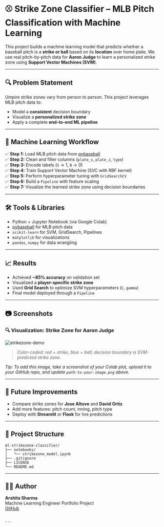 # ⚾️ Strike Zone Classifier – MLB Pitch Classification with Machine Learning

This project builds a machine learning model that predicts whether a baseball pitch is a **strike or ball** based on its **location** over home plate. We use real pitch-by-pitch data for **Aaron Judge** to learn a personalized strike zone using **Support Vector Machines (SVM)**.

---

## 🔍 Problem Statement

Umpire strike zones vary from person to person. This project leverages MLB pitch data to:
- Model a **consistent** decision boundary
- Visualize a **personalized strike zone**
- Apply a complete **end-to-end ML pipeline**

---

## 🧠 Machine Learning Workflow

✅ **Step 1:** Load MLB pitch data from [pybaseball](https://github.com/jldbc/pybaseball)  
✅ **Step 2:** Clean and filter columns (`plate_x`, `plate_z`, `type`)  
✅ **Step 3:** Encode labels (`S` → 1, `B` → 0)  
✅ **Step 4:** Train Support Vector Machine (SVC with RBF kernel)  
✅ **Step 5:** Perform hyperparameter tuning with `GridSearchCV`  
✅ **Step 6:** Build a `Pipeline` with feature scaling  
✅ **Step 7:** Visualize the learned strike zone using decision boundaries

---

## 🛠️ Tools & Libraries

- Python + Jupyter Notebook (via Google Colab)
- [pybaseball](https://github.com/jldbc/pybaseball) for MLB pitch data
- `scikit-learn` for SVM, GridSearch, Pipelines
- `matplotlib` for visualizations
- `pandas`, `numpy` for data wrangling

---

## 📈 Results

- Achieved **~85% accuracy** on validation set
- Visualized a **player-specific strike zone**
- Used **Grid Search** to optimize SVM hyperparameters (`C`, `gamma`)
- Final model deployed through a `Pipeline`

---

## 📷 Screenshots

### 🔍 Visualization: Strike Zone for Aaron Judge  
![strikezone-demo](path-to-your-image.png)  
> *Color-coded: red = strike, blue = ball; decision boundary is SVM-predicted strike zone.*

*Tip: To add this image, take a screenshot of your Colab plot, upload it to your GitHub repo, and update `path-to-your-image.png` above.*

---

## 🚀 Future Improvements

- Compare strike zones for **Jose Altuve** and **David Ortiz**
- Add more features: pitch count, inning, pitch type
- Deploy with **Streamlit** or **Flask** for live predictions

---

## 📂 Project Structure

```
ml-strikezone-classifier/
├── notebooks/
│   └── strikezone_model.ipynb
├── .gitignore
├── LICENSE
└── README.md
```

---

## 🙋‍♀️ Author

**Arshita Sharma**  
Machine Learning Engineer Portfolio Project  
[GitHub](https://github.com/arshita08)
```

---
